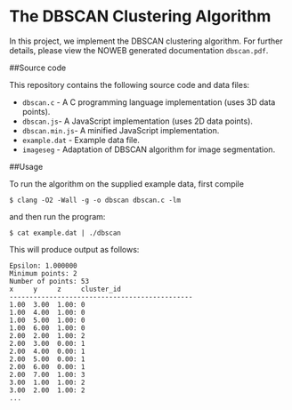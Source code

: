 # The DBSCAN Clustering Algorithm

In this project, we implement the DBSCAN clustering algorithm. For
further details, please view the NOWEB generated documentation `dbscan.pdf`.

##Source code

This repository contains the following source code and data files:

* `dbscan.c` - A C programming language implementation (uses 3D data points).
* `dbscan.js`- A JavaScript implementation (uses 2D data points).
* `dbscan.min.js`- A minified JavaScript implementation.
* `example.dat` - Example data file.
* `imageseg` - Adaptation of DBSCAN algorithm for image segmentation.

##Usage

To run the algorithm on the supplied example data, first compile

    $ clang -O2 -Wall -g -o dbscan dbscan.c -lm

and then run the program:

    $ cat example.dat | ./dbscan

This will produce output as follows:

    Epsilon: 1.000000
    Minimum points: 2
    Number of points: 53
    x     y     z     cluster_id
    ----------------------------------------------
    1.00  3.00  1.00: 0
    1.00  4.00  1.00: 0
    1.00  5.00  1.00: 0
    1.00  6.00  1.00: 0
    2.00  2.00  1.00: 2
    2.00  3.00  0.00: 1
    2.00  4.00  0.00: 1
    2.00  5.00  0.00: 1
    2.00  6.00  0.00: 1
    2.00  7.00  1.00: 3
    3.00  1.00  1.00: 2
    3.00  2.00  1.00: 2
    ...
